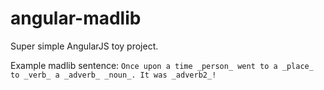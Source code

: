 angular-madlib
==============
Super simple AngularJS toy project.

Example madlib sentence: `Once upon a time _person_ went to a _place_ to _verb_ a _adverb_ _noun_. It was _adverb2_!`
